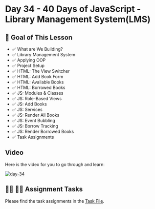 # Day 34 - 40 Days of JavaScript - Library Management System(LMS)

## **🎯 Goal of This Lesson**

- ✅ What are We Building?
- ✅ Library Management System
- ✅ Applying OOP
- ✅ Project Setup
- ✅ HTML: The View Switcher
- ✅ HTML: Add Book Form
- ✅ HTML: Available Books
- ✅ HTML: Borrowed Books
- ✅ JS: Modules & Classes
- ✅ JS: Role-Based Views
- ✅ JS: Add Books
- ✅ JS: Services
- ✅ JS: Render All Books
- ✅ JS: Event Bubbling
- ✅ JS: Borrow Tracking
- ✅ JS: Render Borrowed Books
- ✅ Task Assignments


## Video

Here is the video for you to go through and learn:

[![day-34](./banner.png)](https://youtu.be/DXO8tiGH18Y "Video")

## **👩‍💻 🧑‍💻 Assignment Tasks**

Please find the task assignments in the [Task File](./task.md).
